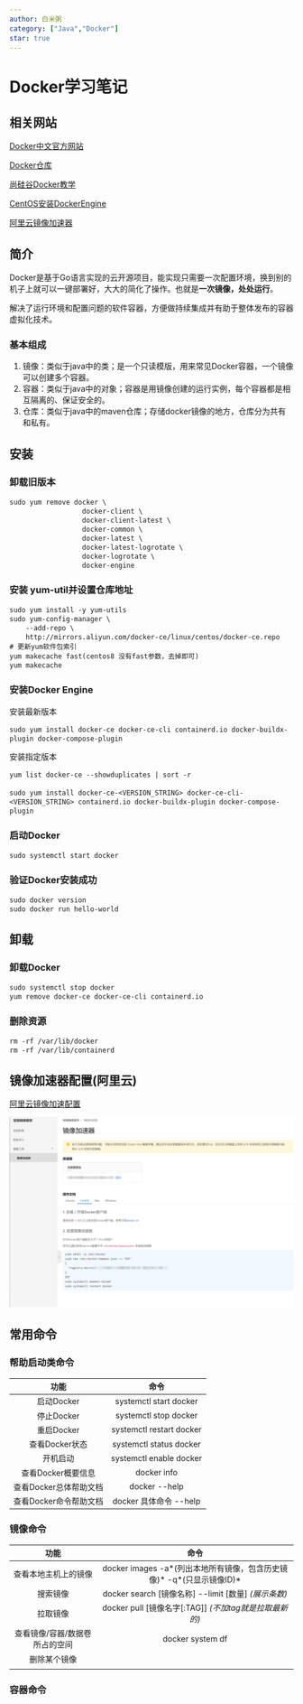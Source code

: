 ```yaml
---
author: 白米粥
category: ["Java","Docker"]
star: true
---
```


<!-- more -->

# Docker学习笔记

## 相关网站

[Docker中文官方网站](http://docker.p2hp.com/)

[Docker仓库](https://hub.docker.com/)

[尚硅谷Docker教学](https://www.bilibili.com/video/BV1gr4y1U7CY/)

[CentOS安装DockerEngine](https://docs.docker.com/engine/install/centos/)

[阿里云镜像加速器](https://cr.console.aliyun.com/cn-hangzhou/instances/mirrors)



## 简介

Docker是基于Go语言实现的云开源项目，能实现只需要一次配置环境，换到别的机子上就可以一键部署好，大大的简化了操作。也就是**一次镜像，处处运行**。

解决了运行环境和配置问题的软件容器，方便做持续集成并有助于整体发布的容器虚拟化技术。

### 基本组成

1. 镜像：类似于java中的类；是一个只读模版，用来常见Docker容器，一个镜像可以创建多个容器。
2. 容器：类似于java中的对象；容器是用镜像创建的运行实例，每个容器都是相互隔离的、保证安全的。
3. 仓库：类似于java中的maven仓库；存储docker镜像的地方，仓库分为共有和私有。

## 安装

### 卸载旧版本

```
sudo yum remove docker \
                  docker-client \
                  docker-client-latest \
                  docker-common \
                  docker-latest \
                  docker-latest-logrotate \
                  docker-logrotate \
                  docker-engine
```

### 安装 yum-util并设置仓库地址

```
sudo yum install -y yum-utils
sudo yum-config-manager \
    --add-repo \
    http://mirrors.aliyun.com/docker-ce/linux/centos/docker-ce.repo
# 更新yum软件包索引
yum makecache fast(centos8 没有fast参数，去掉即可)
yum makecache
```

### 安装Docker Engine

安装最新版本

```shell
sudo yum install docker-ce docker-ce-cli containerd.io docker-buildx-plugin docker-compose-plugin
```

安装指定版本

```
yum list docker-ce --showduplicates | sort -r
 
sudo yum install docker-ce-<VERSION_STRING> docker-ce-cli-<VERSION_STRING> containerd.io docker-buildx-plugin docker-compose-plugin
```

### 启动Docker

```
sudo systemctl start docker
```

### 验证Docker安装成功

```
sudo docker version
sudo docker run hello-world
```

## 卸载

### 卸载Docker

```
sudo systemctl stop docker
yum remove docker-ce docker-ce-cli containerd.io
```

### 删除资源

```
rm -rf /var/lib/docker
rm -rf /var/lib/containerd
```

## 镜像加速器配置(阿里云)

[阿里云镜像加速配置](https://cr.console.aliyun.com/cn-hangzhou/instances/mirrors)

<img src="./Docker.assets/image-20230410110901256.png" alt="阿里云镜像加速" style="zoom:50%;" />

## 常用命令

### 帮助启动类命令

|          功能          |           命令           |
| :--------------------: | :----------------------: |
|       启动Docker       |  systemctl start docker  |
|       停止Docker       |  systemctl stop docker   |
|       重启Docker       | systemctl restart docker |
|     查看Docker状态     | systemctl status docker  |
|        开机启动        | systemctl enable docker  |
|   查看Docker概要信息   |       docker info        |
| 查看Docker总体帮助文档 |      docker --help       |
| 查看Docker命令帮助文档 |  docker 具体命令 --help  |

### 镜像命令

|         功能         |         命令         |
| :------------------: | :------------------: |
| 查看本地主机上的镜像 | docker images  -a*(列出本地所有镜像，包含历史镜像)* -q*(只显示镜像ID)* |
| 搜索镜像 | docker search [镜像名称] --limit [数量] *(展示条数)* |
| 拉取镜像 | docker pull [镜像名字[:TAG]] *(不加tag就是拉取最新的)* |
| 查看镜像/容器/数据卷所占的空间 | docker system df |
| 删除某个镜像 |                      |
|                      |                      |



### 容器命令
